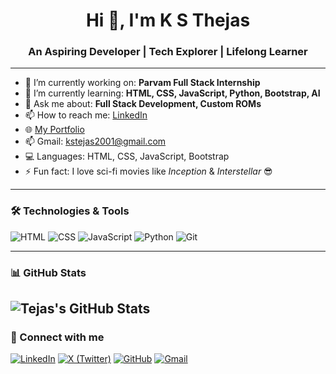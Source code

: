 <h1 align="center">Hi 👋, I'm K S Thejas</h1>
<h3 align="center">An Aspiring Developer | Tech Explorer | Lifelong Learner</h3>

---

- 🔭 I’m currently working on: **Parvam Full Stack Internship**
- 🌱 I’m currently learning: **HTML, CSS, JavaScript, Python, Bootstrap, AI**
- 💬 Ask me about: **Full Stack Development, Custom ROMs**
- 📫 How to reach me: [LinkedIn](https://www.linkedin.com/in/thejas-k-s-370933280/)
- 🌐 [My Portfolio](https://kstejas2001.github.io/dev-portfolio-template/)
- 📫 Gmail: kstejas2001@gmail.com
- 💻 Languages: HTML, CSS, JavaScript, Bootstrap
- ⚡ Fun fact: I love sci-fi movies like *Inception* & *Interstellar* 😎

---

### 🛠️ Technologies & Tools

![HTML](https://img.shields.io/badge/-HTML5-orange?style=flat-square&logo=html5)
![CSS](https://img.shields.io/badge/-CSS3-blue?style=flat-square&logo=css3)
![JavaScript](https://img.shields.io/badge/-JavaScript-yellow?style=flat-square&logo=javascript)
![Python](https://img.shields.io/badge/-Python-black?style=flat-square&logo=python)
![Git](https://img.shields.io/badge/-Git-red?style=flat-square&logo=git)

---

### 📊 GitHub Stats

![Tejas's GitHub Stats](https://github-readme-stats.vercel.app/api?username=kstejas2001&show_icons=true&theme=radical)
---

### 🔗 Connect with me


[![LinkedIn](https://img.shields.io/badge/-LinkedIn-blue?style=flat-square&logo=linkedin&logoColor=white)](https://linkedin.com/in/thejas-k-s-370933280/)
[![X (Twitter)](https://img.shields.io/badge/-X-black?style=flat-square&logo=twitter&logoColor=white)](https://x.com/kstejas2001)
[![GitHub](https://img.shields.io/badge/GitHub-Profile-black?style=flat-square&logo=github)](https://github.com/kstejas2001)
[![Gmail](https://img.shields.io/badge/Gmail-Email-red?style=flat-square&logo=gmail)](mailto:kstejas2001@gmail.com)

